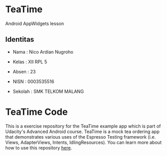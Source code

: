 # TeaTime
Android AppWidgets lesson

## Identitas
+ Nama          : Nico Ardian Nugroho
- Kelas         : XII RPL 5
+ Absen         : 23
- NISN          : 0003535516
+ Sekolah       : SMK TELKOM MALANG


# TeaTime Code

This is a exercise repository for the TeaTime example app which is part of Udacity's Advanced Android course. TeaTime is a mock tea ordering app that demonstrates various uses of the Espresso Testing framework (i.e. Views, AdapterViews, Intents, IdlingResources). You can learn more about how to use this repository [here](https://classroom.udacity.com/courses/ud857/lessons/8b2a9d63-0ff5-48ff-90d3-a9855b701dae/concepts/41b82e3c-2797-46e5-8a66-684098ca8cbb).
